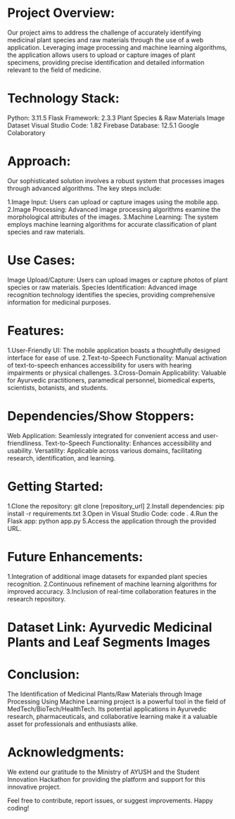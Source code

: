 # Project Overview:
Our project aims to address the challenge of accurately identifying medicinal plant species and raw materials through the use of a web application. Leveraging image processing and machine learning algorithms, the application allows users to upload or capture images of plant specimens, providing precise identification and detailed information relevant to the field of medicine.

# Technology Stack:
Python: 3.11.5
Flask Framework: 2.3.3
Plant Species & Raw Materials Image Dataset
Visual Studio Code: 1.82
Firebase Database: 12.5.1
Google Colaboratory

# Approach:
Our sophisticated solution involves a robust system that processes images through advanced algorithms. The key steps include:

1.Image Input: Users can upload or capture images using the mobile app.
2.Image Processing: Advanced image processing algorithms examine the morphological attributes of the images.
3.Machine Learning: The system employs machine learning algorithms for accurate classification of plant species and raw materials.
# Use Cases:
Image Upload/Capture: Users can upload images or capture photos of plant species or raw materials.
Species Identification: Advanced image recognition technology identifies the species, providing comprehensive information for medicinal purposes.
# Features:
1.User-Friendly UI: The mobile application boasts a thoughtfully designed interface for ease of use.
2.Text-to-Speech Functionality: Manual activation of text-to-speech enhances accessibility for users with hearing impairments or physical challenges.
3.Cross-Domain Applicability: Valuable for Ayurvedic practitioners, paramedical personnel, biomedical experts, scientists, botanists, and students.
# Dependencies/Show Stoppers:
Web Application: Seamlessly integrated for convenient access and user-friendliness.
Text-to-Speech Functionality: Enhances accessibility and usability.
Versatility: Applicable across various domains, facilitating research, identification, and learning.
# Getting Started:
1.Clone the repository: git clone [repository_url]
2.Install dependencies: pip install -r requirements.txt
3.Open in Visual Studio Code: code .
4.Run the Flask app: python app.py
5.Access the application through the provided URL.
# Future Enhancements:
1.Integration of additional image datasets for expanded plant species recognition.
2.Continuous refinement of machine learning algorithms for improved accuracy.
3.Inclusion of real-time collaboration features in the research repository.

# Dataset Link: Ayurvedic Medicinal Plants and Leaf Segments Images

# Conclusion:
The Identification of Medicinal Plants/Raw Materials through Image Processing Using Machine Learning project is a powerful tool in the field of MedTech/BioTech/HealthTech. Its potential applications in Ayurvedic research, pharmaceuticals, and collaborative learning make it a valuable asset for professionals and enthusiasts alike.

# Acknowledgments:
We extend our gratitude to the Ministry of AYUSH and the Student Innovation Hackathon for providing the platform and support for this innovative project.

Feel free to contribute, report issues, or suggest improvements. Happy coding!
